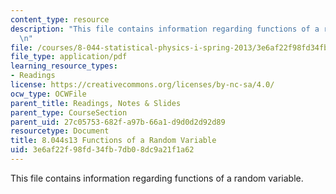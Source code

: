 ```yaml
---
content_type: resource
description: "This file contains information regarding functions of a random variable.\r\
  \n"
file: /courses/8-044-statistical-physics-i-spring-2013/3e6af22f98fd34fb7db08dc9a21f1a62_MIT8_044S13_ProbabilityCh3.pdf
file_type: application/pdf
learning_resource_types:
- Readings
license: https://creativecommons.org/licenses/by-nc-sa/4.0/
ocw_type: OCWFile
parent_title: Readings, Notes & Slides
parent_type: CourseSection
parent_uid: 27c05753-682f-a97b-66a1-d9d0d2d92d89
resourcetype: Document
title: 8.044s13 Functions of a Random Variable
uid: 3e6af22f-98fd-34fb-7db0-8dc9a21f1a62
---
```

This file contains information regarding functions of a random variable.
